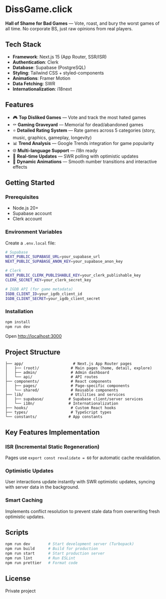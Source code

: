 # DissGame.click

**Hall of Shame for Bad Games** — Vote, roast, and bury the worst games of all time. No corporate BS, just raw opinions from real players.

## Tech Stack

- **Framework**: Next.js 15 (App Router, SSR/ISR)
- **Authentication**: Clerk
- **Database**: Supabase (PostgreSQL)
- **Styling**: Tailwind CSS + styled-components
- **Animations**: Framer Motion
- **Data Fetching**: SWR
- **Internationalization**: i18next

## Features

- 🎮 **Top Disliked Games** — Vote and track the most hated games
- ⚰️ **Gaming Graveyard** — Memorial for dead/abandoned games
- ⭐ **Detailed Rating System** — Rate games across 5 categories (story, music, graphics, gameplay, longevity)
- 📊 **Trend Analysis** — Google Trends integration for game popularity
- 🌐 **Multi-language Support** — i18n ready
- 🔄 **Real-time Updates** — SWR polling with optimistic updates
- 🎨 **Dynamic Animations** — Smooth number transitions and interactive effects

## Getting Started

### Prerequisites

- Node.js 20+
- Supabase account
- Clerk account

### Environment Variables

Create a `.env.local` file:

```bash
# Supabase
NEXT_PUBLIC_SUPABASE_URL=your_supabase_url
NEXT_PUBLIC_SUPABASE_ANON_KEY=your_supabase_anon_key

# Clerk
NEXT_PUBLIC_CLERK_PUBLISHABLE_KEY=your_clerk_publishable_key
CLERK_SECRET_KEY=your_clerk_secret_key

# IGDB API (for game metadata)
IGDB_CLIENT_ID=your_igdb_client_id
IGDB_CLIENT_SECRET=your_igdb_client_secret
```

### Installation

```bash
npm install
npm run dev
```

Open [http://localhost:3000](http://localhost:3000)

## Project Structure

```
├── app/                      # Next.js App Router pages
│   ├── (root)/              # Main pages (home, detail, explore)
│   ├── admin/               # Admin dashboard
│   └── api/                 # API routes
├── components/              # React components
│   ├── pages/               # Page-specific components
│   └── shared/              # Reusable components
├── lib/                     # Utilities and services
│   ├── supabase/           # Supabase client/server services
│   └── i18n/               # Internationalization
├── hooks/                   # Custom React hooks
├── types/                   # TypeScript types
└── constants/              # App constants
```

## Key Features Implementation

### ISR (Incremental Static Regeneration)

Pages use `export const revalidate = 60` for automatic cache revalidation.

### Optimistic Updates

User interactions update instantly with SWR optimistic updates, syncing with server data in the background.

### Smart Caching

Implements conflict resolution to prevent stale data from overwriting fresh optimistic updates.

## Scripts

```bash
npm run dev        # Start development server (Turbopack)
npm run build      # Build for production
npm run start      # Start production server
npm run lint       # Run ESLint
npm run prettier   # Format code
```

## License

Private project
